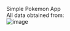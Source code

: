 
Simple Pokemon App
<br>All data obtained from:</br>
![image](https://github.com/grandpaCanCode/fuzzy-system/assets/128002915/589e66ae-80d3-4adb-b929-64ab8b5bc506)


